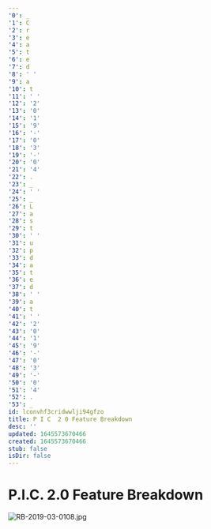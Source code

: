 ```yaml
---
'0': _
'1': C
'2': r
'3': e
'4': a
'5': t
'6': e
'7': d
'8': ' '
'9': a
'10': t
'11': ' '
'12': '2'
'13': '0'
'14': '1'
'15': '9'
'16': '-'
'17': '0'
'18': '3'
'19': '-'
'20': '0'
'21': '4'
'22': .
'23': _
'24': ' '
'25': _
'26': L
'27': a
'28': s
'29': t
'30': ' '
'31': u
'32': p
'33': d
'34': a
'35': t
'36': e
'37': d
'38': ' '
'39': a
'40': t
'41': ' '
'42': '2'
'43': '0'
'44': '1'
'45': '9'
'46': '-'
'47': '0'
'48': '3'
'49': '-'
'50': '0'
'51': '4'
'52': .
'53': _
id: lconvhf3cridwwlji94gfzo
title: P I C  2 0 Feature Breakdown
desc: ''
updated: 1645573670466
created: 1645573670466
stub: false
isDir: false
---
```


# P.I.C. 2.0 Feature Breakdown


![RB-2019-03-0108.jpg](/assets/rb-2019-03-0108-o40ir4kp9say.jpg)

